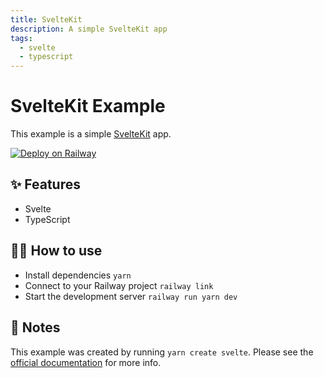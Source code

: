 ```yaml
---
title: SvelteKit
description: A simple SvelteKit app
tags:
  - svelte
  - typescript
---
```


# SvelteKit Example

This example is a simple [SvelteKit](https://kit.svelte.dev/) app.

[![Deploy on Railway](https://railway.app/button.svg)](https://railway.app/new/template/svelte-kit)

## ✨ Features

- Svelte
- TypeScript

## 💁‍♀️ How to use

- Install dependencies `yarn`
- Connect to your Railway project `railway link`
- Start the development server `railway run yarn dev`

## 📝 Notes

This example was created by running `yarn create svelte`. Please see the [official
documentation](https://kit.svelte.dev/docs) for more info.
